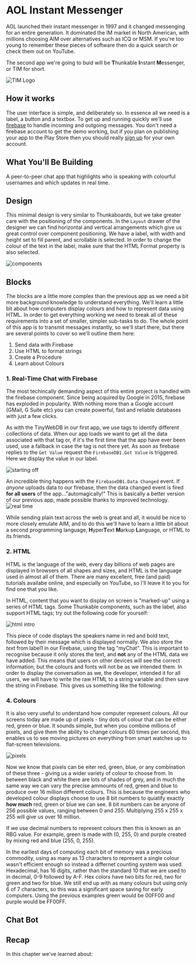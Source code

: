 # AOL Instant Messenger

AOL launched their instant messenger in 1997 and it changed messenging for an entire generation. It dominated the IM market in North American, with millions choosing AIM over  alternatives such as ICQ or MSM. If you're too young to remember these pieces of software then do a quick search or check them out on YouTube.

The second app we're going to buid will be **T**hunkable **I**nstant **M**essenger, or TIM for short.

![TIM Logo](img/tim.png)

## How it works

The user interface is simple, and deliberately so. In essence all we need is a label, a button and a textbox. To get up and running quickly we'll use [firebase](https://firebase.google.com/) to handle incoming and outgoing messages. You don't need a firebase account to get the demo working, but if you plan on publishing your app to the Play Store then you should really [sign up](https://console.firebase.google.com/) for your own account.

## What You'll Be Building
A peer-to-peer chat app that highlights who is speaking with colourful usernames and which updates in real time.

## Design

This minimal design is very similar to Thunkaboards, but we take greater care with the positioning of the components. In the `Layout` drawer of the designer we can find horizontal and vertical arrangements which give us great control over component positioning. We have a label, with width and height set to fill parent, and scrollable is selected. In order to change the colour of the text in the label, make sure that the HTML Format property is also selected. 

![components](img/tim_components.png)

## Blocks

The blocks are a little more complex than the previous app as we need a bit more background knowledge to understand everything. We'll learn a little bit about how computers display colours and how to represent data using  HTML. In order to get everything working we need to break all of these requirements into a set of smaller, simpler sub-tasks to do. The whole point of this app is to transmit messages instantly, so we'll start there, but there are several points to cover so we'll outline them here:

1. Send data with Firebase
3. Use HTML to format strings
2. Create a Procedure
4. Learn about Colours

### 1. Real-Time Chat with Firebase

The most techincally demanding aspect of this entire project is handled with the firebase component. Since being acquired by Google in 2015, firebase has exploded in popularity. With nothing more than a Google account (GMail, G Suite etc) you can create powerful, fast and reliable databases with just a few clicks. 

As with the TinyWebDB in our first app, we use tags to identify different collections of data. When our app loads we want to get all the data associated with that tag or, if it's the first time that the app have ever been used, use a fallback in case the tag is not there yet. As soon as firebase replies to the `Get Value` request the `FirebaseDB1.Got Value` is triggered. Here we display the value in our label.

![starting off](img/firebase_initialize.png)

An incredible thing happens with the `FirebaseDB1.Data Changed` event. If *anyone* uploads data to our firebase, then the data changed event is fired **for all users** of the app..."automagically!" This is basically a better version of our previous app, made possible thanks to improved technology. 
![real time](img/firebase_data_changed.png)


While sending plain text across the web is great and all, it would be nice to more closely emulate AIM, and to do this we'll have to learn a little bit about a second programming language, **H**yper**T**ext **M**arkup **L**anguage, or HTML to its friends.

### 2. HTML

HTML is the language of the web, every day billions of web pages are displayed in browsers of all shapes and sizes, and HTML is the language used in almost all of them. There are many excellent, free (and paid) tutorials availabe online, and especially on YouTube, so I'll leave it to you for find one that you like.

In HTML, content that you want to display on screen is "marked-up" using a series of HTML tags. Some Thunkable components, such as the label, also support HTML tags; try out the following code for yourself:

![html intro](img/html_intro.png)

This piece of code displays the speakers name in red and bold text, followed by their message which is displayed normally. 
We also store the *text* from label1 in our Firebase, using the tag "myChat". This is important to recognise because it only stores the text, and **not** any of the HTML data we have added. This means that users on other devices will see the correct information, but the colours and fonts will not be as we intended them.
In order to display the conversation as we, the developer, intended it for all users, we will have to write the raw HTML to a string variable and then save the string in Firebase. This gives us something like the following:

<!-- store html -->
<!-- display html from firebase -->

### 4. Colours

It is also very useful to understand how computer represent colours. All our screens today are made up of pixels - tiny dots of colour that can be either red, green or blue. It sounds simple, but when you combine millions of pixels, and give them the ability to change colours 60 times per second, this enables us to see moving pictures on everything from smart watches up to flat-screen televisions.

![pixels](img/wiki_pixels.jpg)

Now we know that pixels can be eiter red, green, blue, or any combination of these three - giving us a wider variety of colour to choose from. In between black and white there are lots of shades of grey, and in much the same way we can vary the precise ammounts of red, green and blue to produce over 16 million different colours. This is because the engineers who developed colour displays choose to use 8 bit numbers to quiatify exactly **how much** red, green or blue we can see. 8 bit numbers can be anyone of 256 possible values, ranging between 0 and 255. Multiplying 255 x 255 x 255 will give us over 16 million. 

If we use decimal numbers to represent colours then this is known as an RBG  value. For example, green is made with (0, 255, 0) and purple created by mixing red and blue (255, 0, 255).

In the earliest days of computing each bit of memory was a precious commodity, using as many as 13 characters to represent a single colour wasn't efficient enough so instead a differnet counting system was used. Hexadecimal, has 16 digits, rather than the standard 10 that we are used to in decimal, 0-9 followed by A-F. Hex colors have two bits for red, two for green and two for blue. We still end up with as many colours but using only 6 of 7 characters, so this was a significant space saving for early computers. Using the previous examples green would be 00FF00 and purple would be FF00FF. 



## Chat Bot

## Recap

In this chapter we've learned about:

